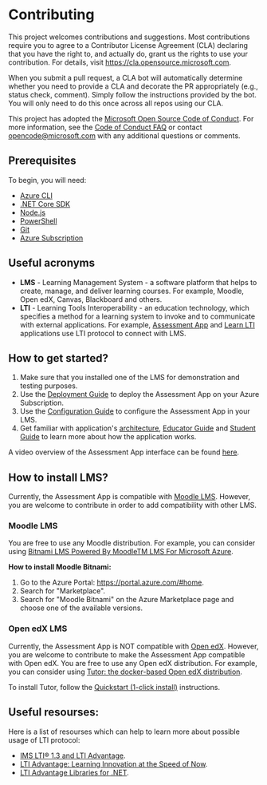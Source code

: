# Contributing

This project welcomes contributions and suggestions.  Most contributions require you to agree to a
Contributor License Agreement (CLA) declaring that you have the right to, and actually do, grant us
the rights to use your contribution. For details, visit https://cla.opensource.microsoft.com.

When you submit a pull request, a CLA bot will automatically determine whether you need to provide
a CLA and decorate the PR appropriately (e.g., status check, comment). Simply follow the instructions
provided by the bot. You will only need to do this once across all repos using our CLA.

This project has adopted the [Microsoft Open Source Code of Conduct](https://opensource.microsoft.com/codeofconduct/?WT.mc_id=learnlti-github-cxa).
For more information, see the [Code of Conduct FAQ](https://opensource.microsoft.com/codeofconduct/faq/?WT.mc_id=learnlti-github-cxa) or
contact [opencode@microsoft.com](mailto:opencode@microsoft.com) with any additional questions or comments.

## Prerequisites

To begin, you will need:
* [Azure CLI](https://docs.microsoft.com/en-us/cli/azure/install-azure-cli?view=azure-cli-latest?WT.mc_id=ltiAssessment-github-cxa)
* [.NET Core SDK](https://dotnet.microsoft.com/download?WT.mc_id=lti-github-cxa)
* [Node.js](https://nodejs.org/en/download/)
* [PowerShell](https://docs.microsoft.com/en-gb/powershell/scripting/install/installing-powershell?view=powershell-7.1&viewFallbackFrom=powershell-7%3FWT.mc_id%3DltiAssessment-github-cxa)
* [Git](https://git-scm.com/downloads)
* [Azure Subscription](https://azure.microsoft.com/free?WT.mc_id=ltiAssessment-github-cxa)

## Useful acronyms

* **LMS** - Learning Management System - a software platform that helps to create, manage, and deliver learning courses. For example, Moodle, Open edX, Canvas, Blackboard and others.
* **LTI** - Learning Tools Interoperability - an education technology, which specifies a method for a learning system to invoke and to communicate with external applications. For example, [Assessment App](https://github.com/microsoft/AzureLTIAssessmentApp) and [Learn LTI](https://github.com/microsoft/Learn-LTI) applications use LTI protocol to connect with LMS.

## How to get started?

1. Make sure that you installed one of the LMS for demonstration and testing purposes.
2. Use the [Deployment Guide](/docs/DEPLOYMENT_GUIDE.md) to deploy the Assessment App on your Azure Subscription.
3. Use the [Configuration Guide](/docs/CONFIGURATION_GUIDE.md) to configure the Assessment App in your LMS.
4. Get familiar with application's [architecture](/images/architecturediagram.png), [Educator Guide](/docs/EDUCATOR_GUIDE.md) and [Student Guide](/docs/STUDENT_GUIDE.md) to learn more about how the application works.

A video overview of the Assessment App interface can be found [here](https://youtu.be/XiIGph3-LdM).

## How to install LMS?

Currently, the Assessment App is compatible with [Moodle LMS](https://moodle.org/). However, you are welcome to contribute in order to add compatibility with other LMS.

### Moodle LMS
You are free to use any Moodle distribution. For example, you can consider using [Bitnami LMS Powered By MoodleTM LMS For Microsoft Azure](https://docs.bitnami.com/azure/apps/moodle/). 

**How to install Moodle Bitnami:**

1. Go to the Azure Portal: https://portal.azure.com/#home.
2. Search for "Marketplace".
3. Search for "Moodle Bitnami" on the Azure Marketplace page and choose one of the available versions.

### Open edX LMS

Currently, the Assessment App is NOT compatible with [Open edX](https://open.edx.org/). However, you are welcome to contribute to make the Assessment App compatible with Open edX.
You are free to use any Open edX distribution. For example, you can consider using [Tutor: the docker-based Open edX distribution](https://docs.tutor.overhang.io/).

To install Tutor, follow the [Quickstart (1-click install)](Quickstart (1-click install)) instructions.

## Useful resourses:

Here is a list of resourses which can help to learn more about possible usage of LTI protocol:

* [IMS LTI® 1.3 and LTI Advantage](https://www.imsglobal.org/activity/learning-tools-interoperability).
* [LTI Advantage: Learning Innovation at the Speed of Now](https://www.imsglobal.org/lti-advantage-overview).
* [LTI Advantage Libraries for .NET](https://github.com/LtiLibrary/LtiAdvantage).
